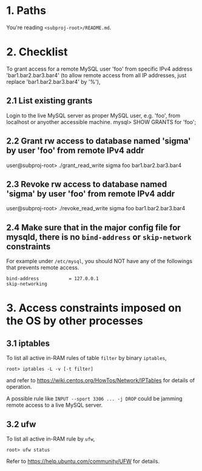 # 1. Paths

You're reading `<subproj-root>/README.md`.

# 2. Checklist
To grant access for a remote MySQL user 'foo' from specific IPv4 address 'bar1.bar2.bar3.bar4' (to allow remote access from all IP addresses, just replace 'bar1.bar2.bar3.bar4' by '%'),  

## 2.1 List existing grants 

Login to the live MySQL server as proper MySQL user, e.g. 'foo', from localhost or anyother accessible machine.
mysql> SHOW GRANTS for 'foo'; 

## 2.2 Grant rw access to database named 'sigma' by user 'foo' from remote IPv4 addr  

user@subproj-root> ./grant_read_write sigma foo bar1.bar2.bar3.bar4 

## 2.3 Revoke rw access to database named 'sigma' by user 'foo' from remote IPv4 addr  

user@subproj-root> ./revoke_read_write sigma foo bar1.bar2.bar3.bar4 

## 2.4 Make sure that in the major config file for mysqld, there is no `bind-address` or `skip-network` constraints 

For example under `/etc/mysql`, you should NOT have any of the followings that prevents remote access.

```
bind-address           = 127.0.0.1
skip-networking
```

# 3. Access constraints imposed on the OS by other processes 

## 3.1 iptables

To list all active in-RAM rules of table `filter` by binary `iptables`, 

```
root> iptables -L -v [-t filter]
```   

and refer to https://wiki.centos.org/HowTos/Network/IPTables for details of operation.

A possible rule like `INPUT --sport 3306 ... -j DROP` could be jamming remote access to a live MySQL server.  

## 3.2 ufw

To list all active in-RAM rule by `ufw`, 

```
root> ufw status
```   

Refer to https://help.ubuntu.com/community/UFW for details.
